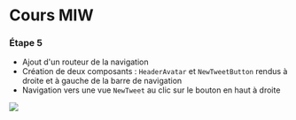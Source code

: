 # Cours MIW

### Étape 5

* Ajout d'un routeur de la navigation
* Création de deux composants : `HeaderAvatar` et `NewTweetButton` rendus à droite et à gauche de la barre de navigation
* Navigation vers une vue `NewTweet` au clic sur le bouton en haut à droite

![](https://media.giphy.com/media/l0HUqsBLidf7iA3HG/giphy.gif)
